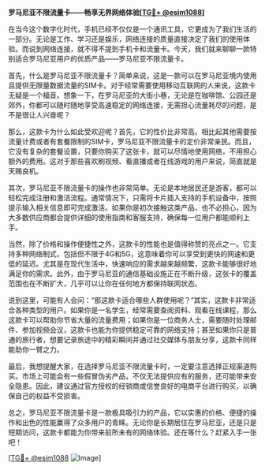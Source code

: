 **罗马尼亚不限流量卡——畅享无界网络体验[[TG💪+ @esim1088](https://t.me/s/esim1088)]**

在当今这个数字化时代，手机已经不仅仅是一个通讯工具，它更成为了我们生活的一部分。无论是工作、学习还是娱乐，网络连接的质量直接决定了我们的使用体验。而说到网络连接，就不得不提到手机卡和流量卡。今天，我们就来聊聊一款特别适合罗马尼亚用户的优质产品——罗马尼亚不限流量卡。

首先，什么是罗马尼亚不限流量卡？简单来说，这是一款可以在罗马尼亚境内使用且提供无限量数据流量的SIM卡。对于经常需要使用移动互联网的人来说，这款卡无疑是一个福音。想象一下，在罗马尼亚的大街小巷，无论是在咖啡馆、公园还是郊外，你都可以随时随地享受高速稳定的网络连接，无需担心流量耗尽的问题，是不是很让人兴奋呢？

那么，这款卡为什么如此受欢迎呢？首先，它的性价比非常高。相比起其他需要按流量计费或者有套餐限制的SIM卡，罗马尼亚不限流量卡的定价非常亲民。而且，它没有复杂的套餐设置，只要你购买了这张卡，就可以尽情地使用网络，不用担心额外的费用。这对于那些喜欢刷视频、看直播或者在线游戏的用户来说，简直就是天赐良机。

其次，罗马尼亚不限流量卡的操作也非常简单。无论是本地居民还是游客，都可以轻松完成注册和激活流程。通常情况下，只需将卡片插入支持的手机设备中，按照提示输入相关信息即可完成激活。如果你是初次接触这类产品，也不必担心，因为大多数供应商都会提供详细的使用指南和客服支持，确保每一位用户都能顺利上手。

当然，除了价格和操作便捷性之外，这款卡的性能也是值得称赞的亮点之一。它支持多种网络制式，包括但不限于4G和5G，这意味着你可以享受到更快的网速和更低的延迟。尤其是在现代生活中，快速响应的需求越来越频繁，这款卡能够很好地满足你的需求。此外，由于罗马尼亚的通信基础设施正在不断升级，这张卡的覆盖范围也在不断扩大，几乎可以让你在任何地方都保持联网状态。

说到这里，可能有人会问：“那这款卡适合哪些人群使用呢？”其实，这款卡非常适合各种类型的用户。如果你是一名学生，经常需要查阅资料、观看在线课程，那么这款卡可以帮助你节省大量的流量费用；如果你是一位商务人士，需要随时处理邮件、参加视频会议，这款卡也能为你提供稳定可靠的网络支持；甚至如果你只是普通的旅行者，想要记录旅途中的精彩瞬间并通过社交媒体与朋友分享，这款卡同样能助你一臂之力。

最后，我想提醒大家，在选择罗马尼亚不限流量卡时，一定要注意选择正规渠道购买。市场上可能会有一些假冒伪劣产品，不仅无法提供应有的服务，还可能带来安全隐患。因此，建议通过官方授权的经销商或信誉良好的电商平台进行购买，以确保自己的权益不受损害。

总之，罗马尼亚不限流量卡是一款极具吸引力的产品，它以实惠的价格、便捷的操作和出色的性能赢得了众多用户的青睐。无论你是长期居住在罗马尼亚，还是只是短期访问，这款卡都能为你带来前所未有的网络体验。还在等什么？赶紧入手一张吧！

[[TG💪+ @esim1088](https://t.me/s/esim1088) ![Image](https://i.postimg.cc/4NQfJmqS/Snipaste-2025-05-13-00-14-12.png)]